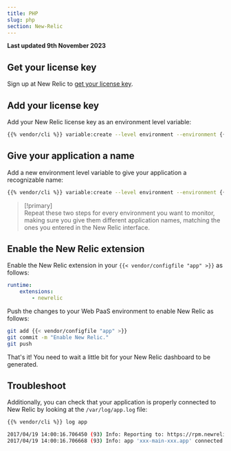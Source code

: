 ```yaml
---
title: PHP
slug: php
section: New-Relic
---
```


**Last updated 9th November 2023**


## Get your license key

Sign up at New Relic to [get your license key](https://docs.newrelic.com/docs/apis/intro-apis/new-relic-api-keys/).

## Add your license key

Add your New Relic license key as an environment level variable:

```bash
{{% vendor/cli %}} variable:create --level environment --environment {{< variable "ENVIRONMENT_NAME" >}} --visible-build false --inheritable false --json false --sensitive true --enabled true --visible-runtime true php:newrelic.license --value {{< variable "NEW_RELIC_LICENSE_KEY" >}}
```

## Give your application a name

Add a new environment level variable to give your application a recognizable name:

```bash
{{% vendor/cli %}} variable:create --level environment --environment {{< variable "ENVIRONMENT_NAME" >}} --visible-build false --inheritable false --json false --sensitive true --enabled true --visible-runtime true php:newrelic.appname --value {{< variable "APP_NAME" >}}
```

> [!primary]  
> Repeat these two steps for every environment you want to monitor, making sure you give them different application names, matching the ones you entered in the New Relic interface.
> 

## Enable the New Relic extension

Enable the New Relic extension in your `{{< vendor/configfile "app" >}}` as follows:

```yaml
runtime:
    extensions:
        - newrelic
```

Push the changes to your Web PaaS environment to enable New Relic as follows:

```bash
git add {{< vendor/configfile "app" >}}
git commit -m "Enable New Relic."
git push
```

That's it! You need to wait a little bit for your New Relic dashboard to be generated.

## Troubleshoot

Additionally, you can check that your application is properly connected to New Relic by looking at the `/var/log/app.log` file:

```bash
{{% vendor/cli %}} log app

2017/04/19 14:00:16.706450 (93) Info: Reporting to: https://rpm.newrelic.com/accounts/xxx/applications/xxx
2017/04/19 14:00:16.706668 (93) Info: app 'xxx-main-xxx.app' connected with run id 'xxx'
```
